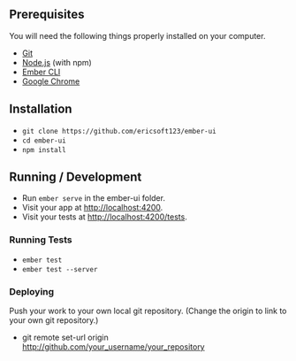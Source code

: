 ## Prerequisites

You will need the following things properly installed on your computer.

* [Git](https://git-scm.com/)
* [Node.js](https://nodejs.org/) (with npm)
* [Ember CLI](https://ember-cli.com/)
* [Google Chrome](https://google.com/chrome/)

## Installation

* `git clone https://github.com/ericsoft123/ember-ui`
* `cd ember-ui`
* `npm install`

## Running / Development

* Run `ember serve` in the ember-ui folder.
* Visit your app at [http://localhost:4200](http://localhost:4200).
* Visit your tests at [http://localhost:4200/tests](http://localhost:4200/tests).

### Running Tests

* `ember test`
* `ember test --server`

### Deploying

Push your work to your own local git repository. (Change the origin to link to your own git repository.)

* git remote set-url origin http://github.com/your_username/your_repository
